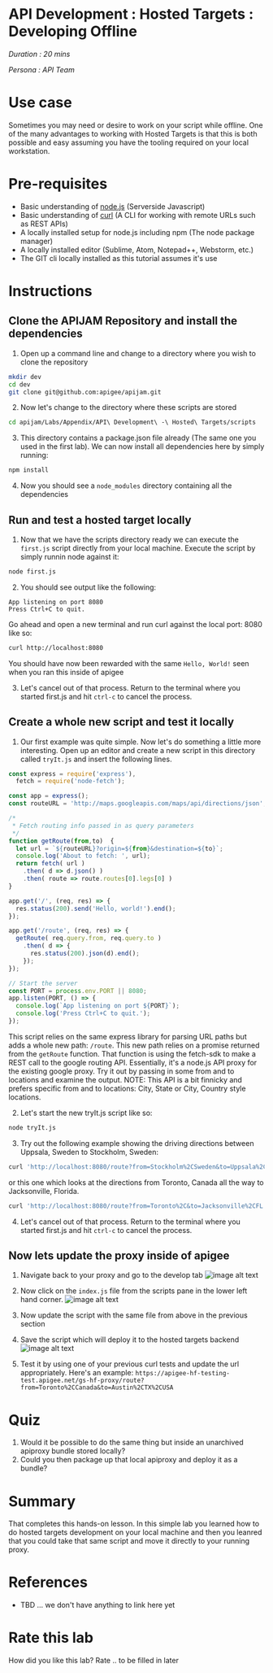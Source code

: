 # API Development : Hosted Targets : Developing Offline

*Duration : 20 mins*

*Persona : API Team*

# Use case

Sometimes you may need or desire to work on your script while offline. One of the many advantages to working with Hosted Targets is that this is both possible and easy assuming you have the tooling required on your local workstation.

# Pre-requisites

* Basic understanding of [node.js](https://nodejs.org/en/) (Serverside Javascript)
* Basic understanding of [curl](https://curl.haxx.se/) (A CLI for working with remote URLs such as REST APIs)
* A locally installed setup for node.js including npm (The node package manager)
* A locally installed editor (Sublime, Atom, Notepad++, Webstorm, etc.)
* The GIT cli locally installed as this tutorial assumes it's use

# Instructions

## Clone the APIJAM Repository and install the dependencies

1. Open up a command line and change to a directory where you wish to clone the repository
```bash
mkdir dev
cd dev
git clone git@github.com:apigee/apijam.git
```

2. Now let's change to the directory where these scripts are stored
```bash
cd apijam/Labs/Appendix/API\ Development\ -\ Hosted\ Targets/scripts
```

3. This directory contains a package.json file already (The same one you used in the first lab). We can now install all dependencies here
by simply running:
```bash
npm install
```

4. Now you should see a `node_modules` directory containing all the dependencies

## Run and test a hosted target locally
1. Now that we have the scripts directory ready we can execute the `first.js` script directly from your local machine. Execute the script by simply runnin node against it:

```bash
node first.js
```

2. You should see output like the following:
```
App listening on port 8080
Press Ctrl+C to quit.
```
Go ahead and open a new terminal and run curl against the local port: 8080 like so:
```bash
curl http://localhost:8080
```
You should have now been rewarded with the same `Hello, World!` seen when you ran this inside of apigee

3. Let's cancel out of that process. Return to the terminal where you started first.js and hit `ctrl-c` to cancel the process.

## Create a whole new script and test it locally
1. Our first example was quite simple. Now let's do something a little more interesting. Open up an editor and create a new script in this directory called `tryIt.js` and insert the following lines.
```javascript
const express = require('express'),
  fetch = require('node-fetch');

const app = express();
const routeURL = 'http://maps.googleapis.com/maps/api/directions/json';

/*
 * Fetch routing info passed in as query parameters
 */
function getRoute(from,to)  {
  let url = `${routeURL}?origin=${from}&destination=${to}`;
  console.log('About to fetch: ', url);
  return fetch( url )
    .then( d => d.json() )
    .then( route => route.routes[0].legs[0] )
}

app.get('/', (req, res) => {
  res.status(200).send('Hello, world!').end();
});

app.get('/route', (req, res) => {
  getRoute( req.query.from, req.query.to )
    .then( d => {
      res.status(200).json(d).end();
    });
});

// Start the server
const PORT = process.env.PORT || 8080;
app.listen(PORT, () => {
  console.log(`App listening on port ${PORT}`);
  console.log('Press Ctrl+C to quit.');
});
```

This script relies on the same express library for parsing URL paths but adds a whole new path: `/route`. This new path relies on a promise returned from the `getRoute` function. That function is using the fetch-sdk to make a REST call to the google routing API. Essentially, it's a node.js API proxy for the existing google proxy. Try it out by passing in some from and to locations and examine the output. NOTE: This API is a bit finnicky and prefers specific from and to locations: City, State or City, Country style locations.

2. Let's start the new tryIt.js script like so:
```bash
node tryIt.js
```

3. Try out the following example showing the driving directions between Uppsala, Sweden to Stockholm, Sweden:
```bash
curl 'http://localhost:8080/route?from=Stockholm%2CSweden&to=Uppsala%2CSweden'
```

or this one which looks at the directions from Toronto, Canada all the way to Jacksonville, Florida.
```bash
curl 'http://localhost:8080/route?from=Toronto%2C&to=Jacksonville%2CFL'
```

4. Let's cancel out of that process. Return to the terminal where you started first.js and hit `ctrl-c` to cancel the process.

## Now lets update the proxy inside of apigee
1. Navigate back to your proxy and go to the develop tab
![image alt text](./media/clickOnDevelop.png)

2. Now click on the `index.js` file from the scripts pane in the lower left hand corner.
![image alt text](./media/clickOnIndexDotJs.png)

3. Now update the script with the same file from above in the previous section

4. Save the script which will deploy it to the hosted targets backend
![image alt text](./media/saveIndexDotJs.png)

5. Test it by using one of your previous curl tests and update the url appropriately. Here's an example: `https://apigee-hf-testing-test.apigee.net/gs-hf-proxy/route?from=Toronto%2CCanada&to=Austin%2CTX%2CUSA`

# Quiz

1. Would it be possible to do the same thing but inside an unarchived apiproxy bundle stored locally?
2. Could you then package up that local apiproxy and deploy it as a bundle?

# Summary

That completes this hands-on lesson. In this simple lab you learned how to do hosted targets development on your local machine and then you leanred that you could take that same script and move it directly to your running proxy.

# References

* TBD ... we don't have anything to link here yet


# Rate this lab

How did you like this lab? Rate .. to be filled in later
